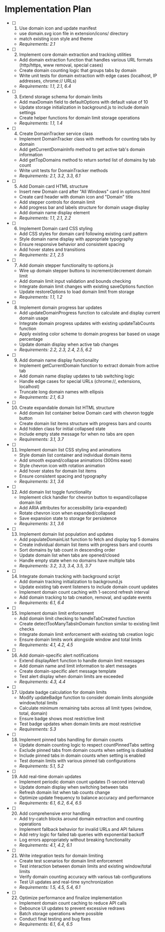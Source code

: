 # Implementation Plan

-   [ ] 1. Use domain icon and update manifest

    -   use domain.svg icon file in extension/icons/ directory
    -   match existing icon style and theme
    -   _Requirements: 2.1_

-   [ ] 2. Implement core domain extraction and tracking utilities

    -   Add domain extraction function that handles various URL formats (http/https, www removal, special cases)
    -   Create domain counting logic that groups tabs by domain
    -   Write unit tests for domain extraction with edge cases (localhost, IP addresses, chrome:// URLs)
    -   _Requirements: 1.1, 2.1, 6.4_

-   [ ] 3. Extend storage schema for domain limits

    -   Add maxDomain field to defaultOptions with default value of 10
    -   Update storage initialization in background.js to include domain settings
    -   Create helper functions for domain limit storage operations
    -   _Requirements: 1.1, 1.4_

-   [ ] 4. Create DomainTracker service class

    -   Implement DomainTracker class with methods for counting tabs by domain
    -   Add getCurrentDomainInfo method to get active tab's domain information
    -   Add getTopDomains method to return sorted list of domains by tab count
    -   Write unit tests for DomainTracker methods
    -   _Requirements: 2.1, 3.2, 3.3, 6.1_

-   [ ] 5. Add Domain card HTML structure

    -   Insert new Domain card after "All Windows" card in options.html
    -   Create card header with domain icon and "Domain" title
    -   Add stepper controls for domain limit
    -   Add progress bar and labels structure for domain usage display
    -   Add domain name display element
    -   _Requirements: 1.1, 2.1, 2.2_

-   [ ] 6. Implement Domain card CSS styling

    -   Add CSS styles for domain card following existing card pattern
    -   Style domain name display with appropriate typography
    -   Ensure responsive behavior and consistent spacing
    -   Add hover states and transitions
    -   _Requirements: 2.1, 2.5_

-   [ ] 7. Add domain stepper functionality to options.js

    -   Wire up domain stepper buttons to increment/decrement domain limit
    -   Add domain limit input validation and bounds checking
    -   Integrate domain limit changes with existing saveOptions function
    -   Update restoreOptions to load domain limit from storage
    -   _Requirements: 1.1, 1.2_

-   [ ] 8. Implement domain progress bar updates

    -   Add updateDomainProgress function to calculate and display current domain usage
    -   Integrate domain progress updates with existing updateTabCounts function
    -   Apply existing color scheme to domain progress bar based on usage percentage
    -   Update domain display when active tab changes
    -   _Requirements: 2.2, 2.3, 2.4, 2.5, 6.2_

-   [ ] 9. Add domain name display functionality

    -   Implement getCurrentDomain function to extract domain from active tab
    -   Add domain name display updates to tab switching logic
    -   Handle edge cases for special URLs (chrome://, extensions, localhost)
    -   Truncate long domain names with ellipsis
    -   _Requirements: 2.1, 6.3_

-   [ ] 10. Create expandable domain list HTML structure

    -   Add domain list container below Domain card with chevron toggle button
    -   Create domain list items structure with progress bars and counts
    -   Add hidden class for initial collapsed state
    -   Include empty state message for when no tabs are open
    -   _Requirements: 3.1, 3.7_

-   [ ] 11. Implement domain list CSS styling and animations

    -   Style domain list container and individual domain items
    -   Add smooth expand/collapse animations (300ms ease)
    -   Style chevron icon with rotation animation
    -   Add hover states for domain list items
    -   Ensure consistent spacing and typography
    -   _Requirements: 3.1, 3.6_

-   [ ] 12. Add domain list toggle functionality

    -   Implement click handler for chevron button to expand/collapse domain list
    -   Add ARIA attributes for accessibility (aria-expanded)
    -   Rotate chevron icon when expanded/collapsed
    -   Save expansion state to storage for persistence
    -   _Requirements: 3.1, 3.6_

-   [ ] 13. Implement domain list population and updates

    -   Add populateDomainList function to fetch and display top 5 domains
    -   Create individual domain list items with progress bars and counts
    -   Sort domains by tab count in descending order
    -   Update domain list when tabs are opened/closed
    -   Handle empty state when no domains have multiple tabs
    -   _Requirements: 3.2, 3.3, 3.4, 3.5, 3.7_

-   [ ] 14. Integrate domain tracking with background script

    -   Add domain tracking initialization to background.js
    -   Update existing tab event listeners to include domain count updates
    -   Implement domain count caching with 1-second refresh interval
    -   Add domain tracking to tab creation, removal, and update events
    -   _Requirements: 6.1, 6.4_

-   [ ] 15. Implement domain limit enforcement

    -   Add domain limit checking to handleTabCreated function
    -   Create detectTooManyTabsInDomain function similar to existing limit checks
    -   Integrate domain limit enforcement with existing tab creation logic
    -   Ensure domain limits work alongside window and total limits
    -   _Requirements: 4.1, 4.2, 4.5_

-   [ ] 16. Add domain-specific alert notifications

    -   Extend displayAlert function to handle domain limit messages
    -   Add domain name and limit information to alert messages
    -   Create domain-specific alert message template
    -   Test alert display when domain limits are exceeded
    -   _Requirements: 4.3, 4.4_

-   [ ] 17. Update badge calculation for domain limits

    -   Modify updateBadge function to consider domain limits alongside window/total limits
    -   Calculate minimum remaining tabs across all limit types (window, total, domain)
    -   Ensure badge shows most restrictive limit
    -   Test badge updates when domain limits are most restrictive
    -   _Requirements: 5.3_

-   [ ] 18. Implement pinned tabs handling for domain counts

    -   Update domain counting logic to respect countPinnedTabs setting
    -   Exclude pinned tabs from domain counts when setting is disabled
    -   Include pinned tabs in domain counts when setting is enabled
    -   Test domain limits with various pinned tab configurations
    -   _Requirements: 5.1, 5.2_

-   [ ] 19. Add real-time domain updates

    -   Implement periodic domain count updates (1-second interval)
    -   Update domain display when switching between tabs
    -   Refresh domain list when tab counts change
    -   Optimize update frequency to balance accuracy and performance
    -   _Requirements: 6.1, 6.2, 6.4, 6.5_

-   [ ] 20. Add comprehensive error handling

    -   Add try-catch blocks around domain extraction and counting operations
    -   Implement fallback behavior for invalid URLs and API failures
    -   Add retry logic for failed tab queries with exponential backoff
    -   Log errors appropriately without breaking functionality
    -   _Requirements: 4.1, 4.2, 6.1_

-   [ ] 21. Write integration tests for domain limiting

    -   Create test scenarios for domain limit enforcement
    -   Test interaction between domain limits and existing window/total limits
    -   Verify domain counting accuracy with various tab configurations
    -   Test UI updates and real-time synchronization
    -   _Requirements: 1.5, 4.5, 5.4, 6.1_

-   [ ] 22. Optimize performance and finalize implementation
    -   Implement domain count caching to reduce API calls
    -   Debounce UI updates to prevent excessive redraws
    -   Batch storage operations where possible
    -   Conduct final testing and bug fixes
    -   _Requirements: 6.1, 6.4, 6.5_
